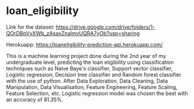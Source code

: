 # loan_eligibility

Link for the dataset: https://drive.google.com/drive/folders/1-QOrDBpVvXWb_zAsaxZnalmvUQRA7yOb?usp=sharing

Herokuapp: https://loaneligibility-prediction-api.herokuapp.com/

This is a machine learning project done during the 2nd year of my undergraduate level, predicting the loan eligibility using classification techniques such as Naive Baye's classifier, Support vector classifier, Logistic regression, Decision tree classifier and Random forest classifier with the use of python. After Data Exploration, Data Cleaning, Data Manipulation, Data Visualisation, Feature Engineering, Feature Scaling, Feature Selection, etc. Logistic regression model was chosen the best with an accuracy of 81.35%. 
